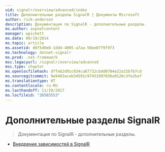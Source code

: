 ```yaml
---
uid: signalr/overview/advanced/index
title: Дополнительные разделы SignalR | Документы Microsoft
author: rick-anderson
description: Документация по SignalR - дополнительные разделы.
ms.author: aspnetcontent
manager: wpickett
ms.date: 09/19/2014
ms.topic: article
ms.assetid: d8f5d0e8-1ddd-4005-a7aa-50ae87f9f9f3
ms.technology: dotnet-signalr
ms.prod: .net-framework
msc.legacyurl: /signalr/overview/advanced
msc.type: chapter
ms.openlocfilehash: dffeb2d91c034ca87732cbdd0784e22a32b7b7cd
ms.sourcegitcommit: 9a9483aceb34591c97451997036a9120c3fe2baf
ms.translationtype: HT
ms.contentlocale: ru-RU
ms.lasthandoff: 11/10/2017
ms.locfileid: "26503553"
---
```

<a name="signalr-advanced-topics"></a>Дополнительные разделы SignalR
====================
> Документация по SignalR - дополнительные разделы.


- [Внедрение зависимостей в SignalR](dependency-injection.md)
